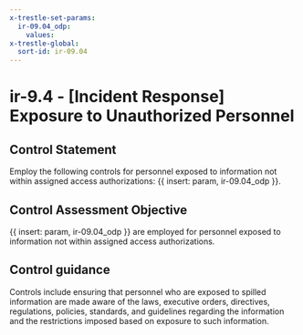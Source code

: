 ```yaml
---
x-trestle-set-params:
  ir-09.04_odp:
    values:
x-trestle-global:
  sort-id: ir-09.04
---
```


# ir-9.4 - \[Incident Response\] Exposure to Unauthorized Personnel

## Control Statement

Employ the following controls for personnel exposed to information not within assigned access authorizations: {{ insert: param, ir-09.04_odp }}.

## Control Assessment Objective

{{ insert: param, ir-09.04_odp }} are employed for personnel exposed to information not within assigned access authorizations.

## Control guidance

Controls include ensuring that personnel who are exposed to spilled information are made aware of the laws, executive orders, directives, regulations, policies, standards, and guidelines regarding the information and the restrictions imposed based on exposure to such information.
